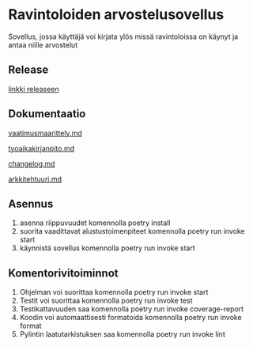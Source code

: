 # Ravintoloiden arvostelusovellus

Sovellus, jossa käyttäjä voi kirjata ylös missä ravintoloissa on käynyt ja antaa niille arvostelut

## Release
[linkki releaseen](https://github.com/janikakalliokoski/ot-harjoitustyo/releases/tag/viikko5)

## Dokumentaatio

[vaatimusmaarittely.md](https://github.com/janikakalliokoski/ot-harjoitustyo/blob/master/dokumentaatio/vaatimusmaarittely.md)

[tyoaikakirjanpito.md](https://github.com/janikakalliokoski/ot-harjoitustyo/blob/master/dokumentaatio/tyoaikakirjanpito.md)

[changelog.md](https://github.com/janikakalliokoski/ot-harjoitustyo/blob/master/dokumentaatio/changelog.md)

[arkkitehtuuri.md](https://github.com/janikakalliokoski/ot-harjoitustyo/blob/master/dokumentaatio/arkkitehtuuri.md)

## Asennus
1. asenna riippuvuudet komennolla poetry install
2. suorita vaadittavat alustustoimenpiteet komennolla poetry run invoke start
3. käynnistä sovellus komennolla poetry run invoke start

## Komentorivitoiminnot

1. Ohjelman voi suorittaa komennolla poetry run invoke start
2. Testit voi suorittaa komennolla poetry run invoke test
3. Testikattavuuden saa komennolla poetry run invoke coverage-report
4. Koodin voi automaattisesti formatoida komennolla poetry run invoke format
5. Pylintin laatutarkistuksen saa komennolla poetry run invoke lint
